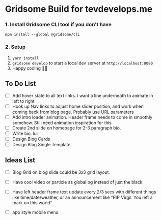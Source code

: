 # Gridsome Build for tevdevelops.me

### 1. Install Gridsome CLI tool if you don't have

`npm install --global @gridsome/cli`

### 2. Setup

1. `yarn install`
2. `gridsome develop` to start a local dev server at `http://localhost:8080`
3. Happy coding 🎉🙌

## To Do List
- [ ] Add hover state to all text links. I want a line underneath to animate in left to right
- [ ] Hook up Nav links to adjust home slider position, and work when coming back from blog page. Probably use URL parameters
- [ ] Add intro loader animation. Header frame needs to come in smoothly somehow. Still need animation inspiration for this
- [ ] Create 2nd slide on homepage for 2-3 paragraph bio.
- [ ] Write bio. lul
- [ ] Design Blog Cards
- [ ] Design Blog Single Template

## Ideas List
- [ ] Blog Grid on blog slide could be 3x3 grid layout. 
- [ ] Have cool video or particle as global bg instead of just the black
- [ ] Have left header frame text update every 2/3 secs with different things like time/date/weather, or an announcement like "RIP Virgil. You left a mark on this world"
- [ ] app style mobile menu

